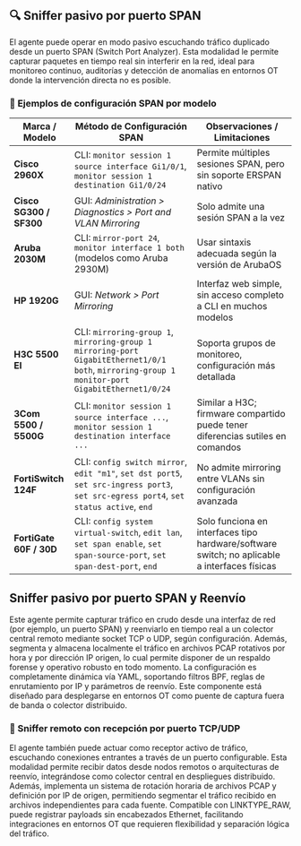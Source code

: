 

## 🔍 Sniffer pasivo por puerto SPAN
El agente puede operar en modo pasivo escuchando tráfico duplicado desde un puerto SPAN (Switch Port Analyzer). Esta modalidad le permite capturar paquetes en tiempo real sin interferir en la red, ideal para monitoreo continuo, auditorías y detección de anomalías en entornos OT donde la intervención directa no es posible.

### 📘 Ejemplos de configuración SPAN por modelo

| Marca / Modelo         | Método de Configuración SPAN                                                                                          | Observaciones / Limitaciones                                                                 |
|------------------------|-------------------------------------------------------------------------------------------------------------------------|----------------------------------------------------------------------------------------------|
| **Cisco 2960X**        | CLI: `monitor session 1 source interface Gi1/0/1`, `monitor session 1 destination Gi1/0/24`                            | Permite múltiples sesiones SPAN, pero sin soporte ERSPAN nativo                              |
| **Cisco SG300 / SF300**| GUI: *Administration > Diagnostics > Port and VLAN Mirroring*                                                          | Solo admite una sesión SPAN a la vez                                                         |
| **Aruba 2030M**        | CLI: `mirror-port 24`, `monitor interface 1 both` (modelos como Aruba 2930M)                                           | Usar sintaxis adecuada según la versión de ArubaOS                                           |
| **HP 1920G**           | GUI: *Network > Port Mirroring*                                                                                        | Interfaz web simple, sin acceso completo a CLI en muchos modelos                             |
| **H3C 5500 EI**        | CLI: `mirroring-group 1`, `mirroring-group 1 mirroring-port GigabitEthernet1/0/1 both`, `mirroring-group 1 monitor-port GigabitEthernet1/0/24` | Soporta grupos de monitoreo, configuración más detallada                                     |
| **3Com 5500 / 5500G**  | CLI: `monitor session 1 source interface ...`, `monitor session 1 destination interface ...`                           | Similar a H3C; firmware compartido puede tener diferencias sutiles en comandos               |
| **FortiSwitch 124F**   | CLI: `config switch mirror`, `edit "m1"`, `set dst port5`, `set src-ingress port3`, `set src-egress port4`, `set status active`, `end` | No admite mirroring entre VLANs sin configuración avanzada                                   |
| **FortiGate 60F / 30D**| CLI: `config system virtual-switch`, `edit lan`, `set span enable`, `set span-source-port`, `set span-dest-port`, `end`| Solo funciona en interfaces tipo hardware/software switch; no aplicable a interfaces físicas |

## Sniffer pasivo por puerto SPAN y Reenvío

Este agente permite capturar tráfico en crudo desde una interfaz de red (por ejemplo, un puerto SPAN) y reenviarlo en tiempo real a un colector central remoto mediante socket TCP o UDP, según configuración. Además, segmenta y almacena localmente el tráfico en archivos PCAP rotativos por hora y por dirección IP origen, lo cual permite disponer de un respaldo forense y operativo robusto en todo momento. La configuración es completamente dinámica vía YAML, soportando filtros BPF, reglas de enrutamiento por IP y parámetros de reenvío. Este componente está diseñado para desplegarse en entornos OT como puente de captura fuera de banda o colector distribuido.


### 📡 Sniffer remoto con recepción por puerto TCP/UDP
El agente también puede actuar como receptor activo de tráfico, escuchando conexiones entrantes a través de un puerto configurable. Esta modalidad permite recibir datos desde nodos remotos o arquitecturas de reenvío, integrándose como colector central en despliegues distribuido. Además, implementa un sistema de rotación horaria de archivos PCAP y definición por IP de origen, permitiendo segmentar el tráfico recibido en archivos independientes para cada fuente. Compatible con LINKTYPE_RAW, puede registrar payloads sin encabezados Ethernet, facilitando integraciones en entornos OT que requieren flexibilidad y separación lógica del tráfico.
